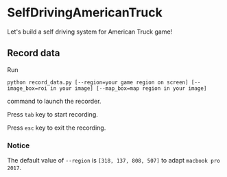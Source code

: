 # SelfDrivingAmericanTruck
Let's build a self driving system for American Truck game!

## Record data
 Run 
 
 `python record_data.py [--region=your game region on screen] [--image_box=roi in your image] [--map_box=map region in your image]` 
 
 command to launch the recorder.

 Press `tab` key to start recording.
 
 Press `esc` key to exit the recording.
 
 ### Notice
 The default value of `--region` is `[318, 137, 808, 507]` to adapt `macbook pro 2017`.
